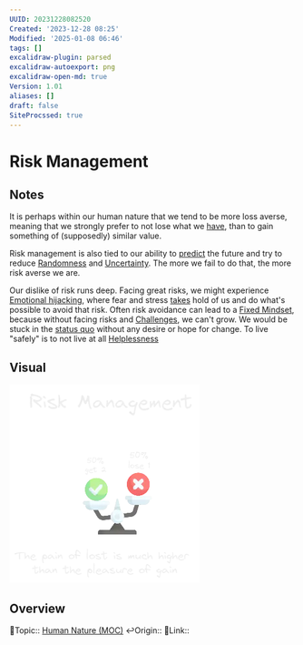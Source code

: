 ```yaml
---
UUID: 20231228082520
Created: '2023-12-28 08:25'
Modified: '2025-01-08 06:46'
tags: []
excalidraw-plugin: parsed
excalidraw-autoexport: png
excalidraw-open-md: true
Version: 1.01
aliases: []
draft: false
SiteProcssed: true
---
```


# Risk Management

## Notes

It is perhaps within our human nature that we tend to be more loss averse, meaning that we strongly prefer to not lose what we [have](/notes/attachment.md), than to gain something of (supposedly) similar value.

Risk management is also tied to our ability to [predict](/notes/prediction.md) the future and try to reduce [Randomness](/notes/randomness.md) and [Uncertainty](/notes/uncertainty.md). The more we fail to do that, the more risk averse we are.

Our dislike of risk runs deep. Facing great risks, we might experience [Emotional hijacking](/notes/emotional-hijacking.md), where fear and stress [takes](/notes/system-1.md) hold of us and do what's possible to avoid that risk. Often risk avoidance can lead to a [Fixed Mindset](/notes/fixed-mindset.md), because without facing risks and [Challenges](/notes/struggle.md), we can't grow. We would be stuck in the [status quo](/notes/status-quo-bias.md) without any desire or hope for change. To live "safely" is to not live at all [Helplessness](/notes/helplessness.md)

## Visual

![Risk Management.webp](/notes/risk-management.webp)

## Overview
🔼Topic:: [Human Nature (MOC)](/mocs/human-nature-moc.md)
↩️Origin::
🔗Link::

